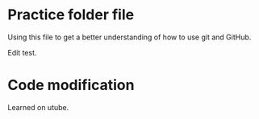 # Practice folder file

Using this file to get a better understanding of how to use git and GitHub.

Edit test.

# Code modification
Learned on utube.

